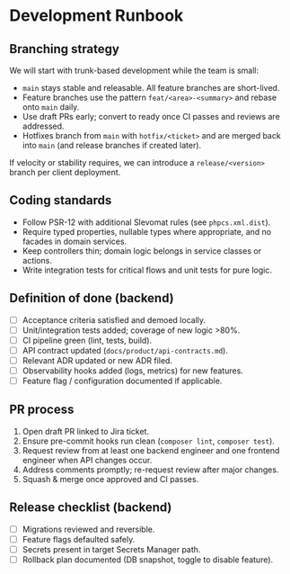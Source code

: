 # Development Runbook

## Branching strategy

We will start with trunk-based development while the team is small:

- `main` stays stable and releasable. All feature branches are short-lived.
- Feature branches use the pattern `feat/<area>-<summary>` and rebase onto `main` daily.
- Use draft PRs early; convert to ready once CI passes and reviews are addressed.
- Hotfixes branch from `main` with `hotfix/<ticket>` and are merged back into `main` (and release branches if created later).

If velocity or stability requires, we can introduce a `release/<version>` branch per client deployment.

## Coding standards

- Follow PSR-12 with additional Slevomat rules (see `phpcs.xml.dist`).
- Require typed properties, nullable types where appropriate, and no facades in domain services.
- Keep controllers thin; domain logic belongs in service classes or actions.
- Write integration tests for critical flows and unit tests for pure logic.

## Definition of done (backend)

- [ ] Acceptance criteria satisfied and demoed locally.
- [ ] Unit/integration tests added; coverage of new logic >80%.
- [ ] CI pipeline green (lint, tests, build).
- [ ] API contract updated (`docs/product/api-contracts.md`).
- [ ] Relevant ADR updated or new ADR filed.
- [ ] Observability hooks added (logs, metrics) for new features.
- [ ] Feature flag / configuration documented if applicable.

## PR process

1. Open draft PR linked to Jira ticket.
2. Ensure pre-commit hooks run clean (`composer lint`, `composer test`).
3. Request review from at least one backend engineer and one frontend engineer when API changes occur.
4. Address comments promptly; re-request review after major changes.
5. Squash & merge once approved and CI passes.

## Release checklist (backend)

- [ ] Migrations reviewed and reversible.
- [ ] Feature flags defaulted safely.
- [ ] Secrets present in target Secrets Manager path.
- [ ] Rollback plan documented (DB snapshot, toggle to disable feature).
